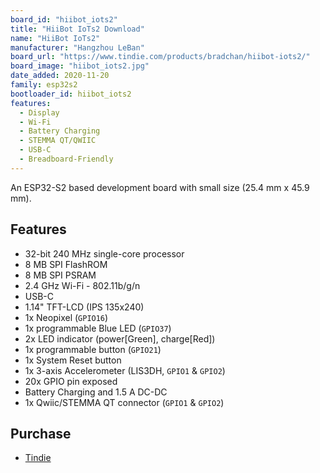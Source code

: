 ```yaml
---
board_id: "hiibot_iots2"
title: "HiiBot IoTs2 Download"
name: "HiiBot IoTs2"
manufacturer: "Hangzhou LeBan"
board_url: "https://www.tindie.com/products/bradchan/hiibot-iots2/"
board_image: "hiibot_iots2.jpg"
date_added: 2020-11-20
family: esp32s2
bootloader_id: hiibot_iots2
features:
  - Display
  - Wi-Fi
  - Battery Charging
  - STEMMA QT/QWIIC
  - USB-C
  - Breadboard-Friendly
---
```


An ESP32-S2 based development board with small size (25.4 mm x 45.9 mm).

## Features

- 32-bit 240 MHz single-core processor
- 8 MB SPI FlashROM
- 8 MB SPI PSRAM
- 2.4 GHz Wi-Fi - 802.11b/g/n
- USB-C
- 1.14" TFT-LCD (IPS 135x240)
- 1x Neopixel (`GPIO16`)
- 1x programmable Blue LED (`GPIO37`)
- 2x LED indicator (power[Green], charge[Red])
- 1x programmable button (`GPIO21`)
- 1x System Reset button
- 1x 3-axis Accelerometer (LIS3DH, `GPIO1` & `GPIO2`)
- 20x GPIO pin exposed
- Battery Charging and 1.5 A DC-DC
- 1x Qwiic/STEMMA QT connector (`GPIO1` & `GPIO2`)

## Purchase

* [Tindie](https://www.tindie.com/products/bradchan/hiibot-iots2/)
